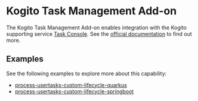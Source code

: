 # Kogito Task Management Add-on

The Kogito Task Management Add-on enables integration with the Kogito supporting 
service [Task Console](https://github.com/kiegroup/kogito-apps/tree/main/task-console). See 
the [official documentation](https://docs.jboss.org/kogito/release/latest/html_single/#con-task-console_kogito-developing-process-services)
to find out more.

## Examples

See the following examples to explore more about this capability:

- [process-usertasks-custom-lifecycle-quarkus](https://github.com/kiegroup/kogito-examples/tree/stable/process-usertasks-custom-lifecycle-quarkus)
- [process-usertasks-custom-lifecycle-springboot](https://github.com/kiegroup/kogito-examples/tree/stable/process-usertasks-custom-lifecycle-springboot)
